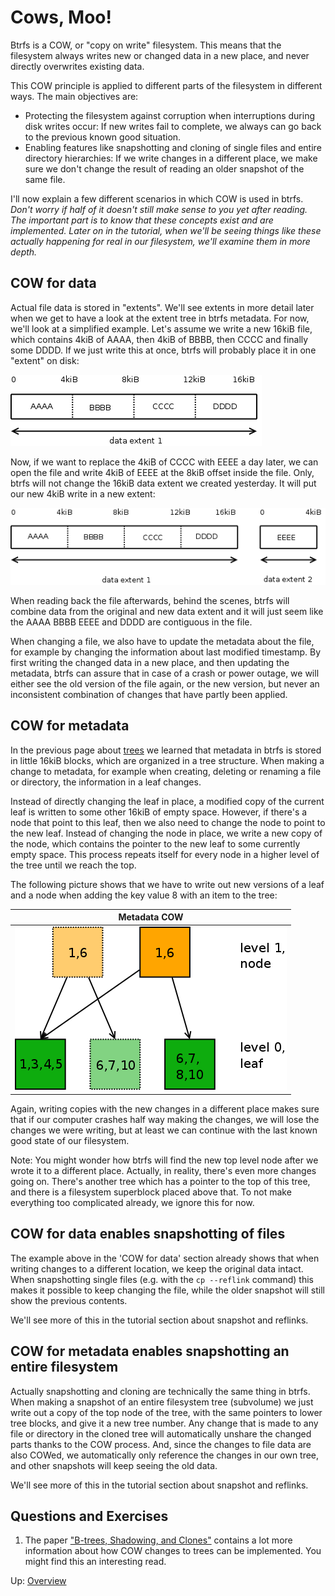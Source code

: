 Cows, Moo!
==========

Btrfs is a COW, or "copy on write" filesystem. This means that the filesystem
always writes new or changed data in a new place, and never directly overwrites
existing data.

This COW principle is applied to different parts of the filesystem in different
ways. The main objectives are:
* Protecting the filesystem against corruption when interruptions during disk
  writes occur: If new writes fail to complete, we always can go back to the
  previous known good situation.
* Enabling features like snapshotting and cloning of single files and entire
  directory hierarchies: If we write changes in a different place, we make sure
  we don't change the result of reading an older snapshot of the same file.

I'll now explain a few different scenarios in which COW is used in btrfs.
_Don't worry if half of it doesn't still make sense to you yet after reading.
The important part is to know that these concepts exist and are implemented.
Later on in the tutorial, when we'll be seeing things like these actually
happening for real in our filesystem, we'll examine them in more depth._

COW for data
------------

Actual file data is stored in "extents". We'll see extents in more detail later
when we get to have a look at the extent tree in btrfs metadata. For now, we'll
look at a simplified example. Let's assume we write a new 16kiB file, which
contains 4kiB of AAAA, then 4kiB of BBBB, then CCCC and finally some DDDD. If
we just write this at once, btrfs will probably place it in one "extent" on
disk:

![Data before COW](cows/data-cow-before.png)

Now, if we want to replace the 4kiB of CCCC with EEEE a day later, we can open
the file and write 4kiB of EEEE at the 8kiB offset inside the file. Only, btrfs
will not change the 16kiB data extent we created yesterday. It will put our new
4kiB write in a new extent:

![Data after COW](cows/data-cow-after.png)

When reading back the file afterwards, behind the scenes, btrfs will combine
data from the original and new data extent and it will just seem like the AAAA
BBBB EEEE and DDDD are contiguous in the file.

When changing a file, we also have to update the metadata about the file, for
example by changing the information about last modified timestamp. By first
writing the changed data in a new place, and then updating the metadata, btrfs
can assure that in case of a crash or power outage, we will either see the old
version of the file again, or the new version, but never an inconsistent
combination of changes that have partly been applied.

COW for metadata
----------------

In the previous page about [trees](trees.md) we learned that metadata in btrfs
is stored in little 16kiB blocks, which are organized in a tree structure. When
making a change to metadata, for example when creating, deleting or renaming a
file or directory, the information in a leaf changes.

Instead of directly changing the leaf in place, a modified copy of the current
leaf is written to some other 16kiB of empty space. However, if there's a node
that point to this leaf, then we also need to change the node to point to the
new leaf. Instead of changing the node in place, we write a new copy of the
node, which contains the pointer to the new leaf to some currently empty space.
This process repeats itself for every node in a higher level of the tree until
we reach the top.

The following picture shows that we have to write out new versions of a leaf
and a node when adding the key value 8 with an item to the tree:

Metadata COW |
:---------:|
![Metadata COW](cows/metadata-cow.png)|

Again, writing copies with the new changes in a different place makes sure that
if our computer crashes half way making the changes, we will lose the changes
we were writing, but at least we can continue with the last known good state of
our filesystem.

Note: You might wonder how btrfs will find the new top level node after we
wrote it to a different place. Actually, in reality, there's even more changes
going on. There's another tree which has a pointer to the top of this tree, and
there is a filesystem superblock placed above that. To not make everything too
complicated already, we ignore this for now.

COW for data enables snapshotting of files
------------------------------------------

The example above in the 'COW for data' section already shows that when writing
changes to a different location, we keep the original data intact. When
snapshotting single files (e.g. with the `cp --reflink` command) this makes it
possible to keep changing the file, while the older snapshot will still show
the previous contents.

We'll see more of this in the tutorial section about snapshot and reflinks.

COW for metadata enables snapshotting an entire filesystem
----------------------------------------------------------

Actually snapshotting and cloning are technically the same thing in btrfs. When
making a snapshot of an entire filesystem tree (subvolume) we just write out a
copy of the top node of the tree, with the same pointers to lower tree blocks,
and give it a new tree number. Any change that is made to any file or directory
in the cloned tree will automatically unshare the changed parts thanks to the
COW process. And, since the changes to file data are also COWed, we
automatically only reference the changes in our own tree, and other snapshots
will keep seeing the old data.

We'll see more of this in the tutorial section about snapshot and reflinks.

Questions and Exercises
-----------------------

1. The paper ["B-trees, Shadowing, and
   Clones"](https://btrfs.wiki.kernel.org/images-btrfs/6/68/Btree_TOS.pdf)
   contains a lot more information about how COW changes to trees can be
   implemented. You might find this an interesting read.

Up: [Overview](README.md)
